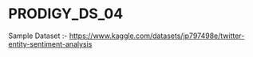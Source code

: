 # PRODIGY_DS_04

Sample Dataset :- https://www.kaggle.com/datasets/jp797498e/twitter-entity-sentiment-analysis
